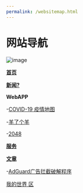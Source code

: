 ```yaml
---
permalink: /websitemap.html
---
```


# 网站导航

![image](https://gitee.com/song_hx/SongHeX.github.io/raw/main/newyear/files/boom.png)

**[首页](https://SongHeX.github.io/chs)**

**[新闻?](https://corestudionews.github.io)**


**WebAPP**

-[COVID-19 疫情地图](/covid19map.html)

-[羊了个羊](/webapp/yang/)

-[2048](/webapp/2048/)

**[服务](/service)**

**[文章](/article)**

-[AdGuard广告拦截破解程序](/article/adguardhack)

[我的世界 区](/mc)
